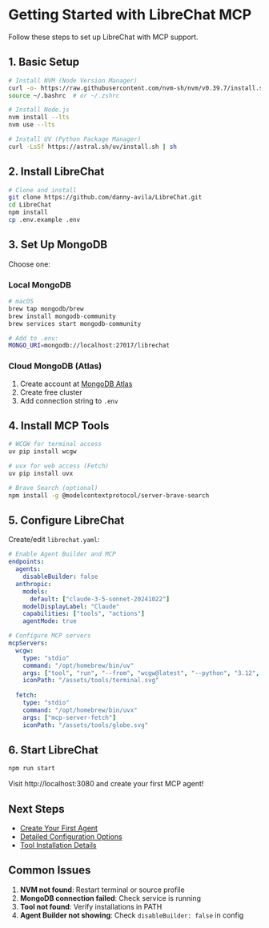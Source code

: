 # Getting Started with LibreChat MCP

Follow these steps to set up LibreChat with MCP support.

## 1. Basic Setup

```bash
# Install NVM (Node Version Manager)
curl -o- https://raw.githubusercontent.com/nvm-sh/nvm/v0.39.7/install.sh | bash
source ~/.bashrc  # or ~/.zshrc

# Install Node.js
nvm install --lts
nvm use --lts

# Install UV (Python Package Manager)
curl -LsSf https://astral.sh/uv/install.sh | sh
```

## 2. Install LibreChat

```bash
# Clone and install
git clone https://github.com/danny-avila/LibreChat.git
cd LibreChat
npm install
cp .env.example .env
```

## 3. Set Up MongoDB

Choose one:

### Local MongoDB
```bash
# macOS
brew tap mongodb/brew
brew install mongodb-community
brew services start mongodb-community

# Add to .env:
MONGO_URI=mongodb://localhost:27017/librechat
```

### Cloud MongoDB (Atlas)
1. Create account at [MongoDB Atlas](https://account.mongodb.com/account/register)
2. Create free cluster
3. Add connection string to `.env`

## 4. Install MCP Tools

```bash
# WCGW for terminal access
uv pip install wcgw

# uvx for web access (Fetch)
uv pip install uvx

# Brave Search (optional)
npm install -g @modelcontextprotocol/server-brave-search
```

## 5. Configure LibreChat

Create/edit `librechat.yaml`:

```yaml
# Enable Agent Builder and MCP
endpoints:
  agents:
    disableBuilder: false
  anthropic:
    models:
      default: ["claude-3-5-sonnet-20241022"]
    modelDisplayLabel: "Claude"
    capabilities: ["tools", "actions"]
    agentMode: true

# Configure MCP servers
mcpServers:
  wcgw:
    type: "stdio"
    command: "/opt/homebrew/bin/uv"
    args: ["tool", "run", "--from", "wcgw@latest", "--python", "3.12", "wcgw_mcp"]
    iconPath: "/assets/tools/terminal.svg"
  
  fetch:
    type: "stdio"
    command: "/opt/homebrew/bin/uvx"
    args: ["mcp-server-fetch"]
    iconPath: "/assets/tools/globe.svg"
```

## 6. Start LibreChat

```bash
npm run start
```

Visit http://localhost:3080 and create your first MCP agent!

## Next Steps

- [Create Your First Agent](creating-mcp-agents.md)
- [Detailed Configuration Options](mcp-configuration.md)
- [Tool Installation Details](tool-installation.md)

## Common Issues

1. **NVM not found**: Restart terminal or source profile
2. **MongoDB connection failed**: Check service is running
3. **Tool not found**: Verify installations in PATH
4. **Agent Builder not showing**: Check `disableBuilder: false` in config